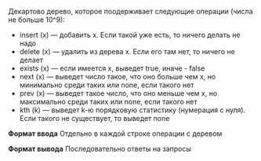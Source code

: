Декартово дерево, которое поодерживает следующие операции (числа не больше 10^9):
- insert (x) — добавить x. Если такой уже есть, то ничего делать не надо
- delete (x) — удалить из дерева x. Если его там нет, то ничего не делает
- exists (x) — если имеется x, выведет true, иначе - false
- next (x) — выведет число такое, что оно больше чем x, но минимально среди таких или none, если такого нет
- prev (x) — выведет такое число, что оно меньше чем x, но максимально среди таких или none, если такого нет
- kth (k) — выведет k-ю порядковую статистику (нумерация с нуля). Если такого не существует, то выведет none

**Формат ввода**
Отдельно в каждой строке операции с деревом

**Формат вывода**
Последовательно ответы на запросы
